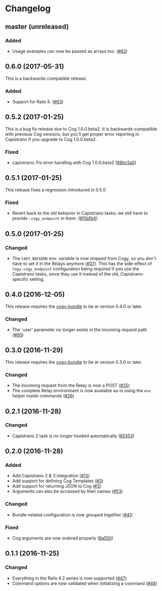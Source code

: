 # Changelog

## master (unreleased)

### Added

- Usage examples can now be passed as arrays too. ([#62](https://github.com/skroutz/cogy/issues/62))

## 0.6.0 (2017-05-31)

This is a backwards-compatible release.

### Added

- Support for Rails 5. ([#63](https://github.com/skroutz/cogy/pull/63))

## 0.5.2 (2017-01-25)

This is a bug fix release due to Cog 1.0.0.beta2. It is backwards-compatible
with previous Cog versions, but you'll get proper error reporting in Capistrano
if you upgrade to Cog 1.0.0.beta2.

### Fixed

- capistrano: Fix error handling with Cog 1.0.0.beta2 ([98bc5a5](https://github.com/skroutz/cogy/commit/98bc5a5))

## 0.5.1 (2017-01-25)

This release fixes a regression introduced in 0.5.0

### Fixed

- Revert back to the old behavior in Capistrano tasks: we still have
  to provide `:cogy_endpoint` in them. ([9f5bfb4](https://github.com/skroutz/cogy/commit/9f5bfb47aa5dc82390472693fab5822e3dbcb7fb))

## 0.5.0 (2017-01-25)

### Changed

- The `COGY_BACKEND` env. variable is now shipped from Cogy, so you don't have
  to set it in the Relays anymore ([#37](https://github.com/skroutz/cogy/issues/37)).
  This has the side-effect of `Cogy.cogy_endpoint` configuration being *required*
  if you use the Capistrano tasks, since they use it instead of the old,
  Capistrano-specific setting.

## 0.4.0 (2016-12-05)

This release requires the [cogy-bundle](https://github.com/skroutz/cogy-bundle)
to be at version 0.4.0 or later.

### Changed

- The 'user' parameter no longer exists in the incoming request path ([#60](https://github.com/skroutz/cogy/issues/60))

## 0.3.0 (2016-11-29)

This release requires the [cogy-bundle](https://github.com/skroutz/cogy-bundle)
to be at version 0.3.0 or later.

### Changed

- The incoming request from the Relay is now a POST ([#25](https://github.com/skroutz/cogy/issues/25))
- The complete Relay environment is now available as-is using the `env` helper
  inside commands ([#26](https://github.com/skroutz/cogy/issues/26))

## 0.2.1 (2016-11-28)

### Changed

- Capistrano 2 task is no longer hooked automatically ([65353](https://github.com/skroutz/cogy/commit/653532b1d673c64344f4e652044273224a2b005f))

## 0.2.0 (2016-11-28)

### Added

- Add Capistrano 2 & 3 integration ([#13](https://github.com/skroutz/cogy/issues/13))
- Add support for defining Cog Templates ([#3](https://github.com/skroutz/cogy/issues/3))
- Add support for returning JSON to Cog ([#3](https://github.com/skroutz/cogy/issues/3))
- Arguments can also be accessed by their names ([#53](https://github.com/skroutz/cogy/issues/53))

### Changed

- Bundle-related configuration is now grouped together ([#41](https://github.com/skroutz/cogy/issues/41))

### Fixed

- Cog arguments are now ordered properly ([8a550](https://github.com/skroutz/cogy/commit/8a55004ef80822a816a7c0e3fdd6202d968f8926))

## 0.1.1 (2016-11-25)

### Changed

- Everything in the Rails 4.2 series is now supported ([#47](https://github.com/skroutz/cogy/issues/47))
- Command options are now validated when initializing a command ([#48](https://github.com/skroutz/cogy/issues/48))
